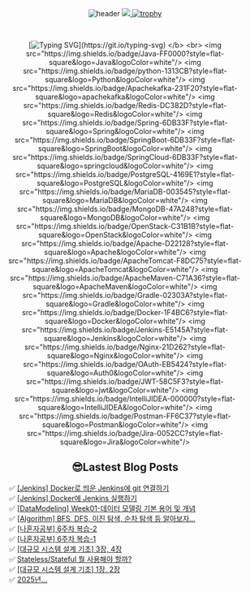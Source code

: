 
<div align="center">
  
![header](https://capsule-render.vercel.app/api?type=venom&color=auto&height=300&section=header&text=Hello%Lima!&fontSize=90)
<a href="https://github.com/devxb/gitanimals">
<img src="https://render.gitanimals.org/farms/lima1016"/>
</a>
[![trophy](https://github-profile-trophy.vercel.app/?username=lima1016&row=1)](https://github.com/lima1016/github-profile-trophy)

<br>   
  
</b> [![Typing SVG](https://readme-typing-svg.demolab.com/?lines=🌱+I’m+currently+learning!)](https://git.io/typing-svg) </b> <br>
<img src="https://img.shields.io/badge/Java-FF0000?style=flat-square&logo=Java&logoColor=white"/>
<img src="https://img.shields.io/badge/python-1313CB?style=flat-square&logo=Python&logoColor=white"/>
<img src="https://img.shields.io/badge/Apachekafka-231F20?style=flat-square&logo=apachekafka&logoColor=white"/>
<img src="https://img.shields.io/badge/Redis-DC382D?style=flat-square&logo=Redis&logoColor=white"/>
<img src="https://img.shields.io/badge/Spring-6DB33F?style=flat-square&logo=Spring&logoColor=white"/>
<img src="https://img.shields.io/badge/SpringBoot-6DB33F?style=flat-square&logo=SpringBoot&logoColor=white"/>
<img src="https://img.shields.io/badge/SpringCloud-6DB33F?style=flat-square&logo=springcloud&logoColor=white"/>
<img src="https://img.shields.io/badge/PostgreSQL-4169E1?style=flat-square&logo=PostgreSQL&logoColor=white"/>
<img src="https://img.shields.io/badge/MariaDB-003545?style=flat-square&logo=MariaDB&logoColor=white"/>
<img src="https://img.shields.io/badge/MongoDB-47A248?style=flat-square&logo=MongoDB&logoColor=white"/>
<img src="https://img.shields.io/badge/OpenStack-C31B1B?style=flat-square&logo=OpenStack&logoColor=white"/>
<img src="https://img.shields.io/badge/Apache-D22128?style=flat-square&logo=Apache&logoColor=white"/>
<img src="https://img.shields.io/badge/ApacheTomcat-F8DC75?style=flat-square&logo=ApacheTomcat&logoColor=white"/>
<img src="https://img.shields.io/badge/ApacheMaven-C71A36?style=flat-square&logo=ApacheMaven&logoColor=white"/>
<img src="https://img.shields.io/badge/Gradle-02303A?style=flat-square&logo=Gradle&logoColor=white"/>
<img src="https://img.shields.io/badge/Docker-1F4BC6?style=flat-square&logo=Docker&logoColor=white"/>
<img src="https://img.shields.io/badge/Jenkins-E5145A?style=flat-square&logo=Jenkins&logoColor=white"/>
<img src="https://img.shields.io/badge/Nginx-21D262?style=flat-square&logo=Nginx&logoColor=white"/>
<img src="https://img.shields.io/badge/OAuth-EB5424?style=flat-square&logo=Auth0&logoColor=white"/>
<img src="https://img.shields.io/badge/JWT-58C5F3?style=flat-square&logo=jwt&logoColor=white"/>
<img src="https://img.shields.io/badge/IntelliJIDEA-000000?style=flat-square&logo=IntelliJIDEA&logoColor=white"/>
<img src="https://img.shields.io/badge/Postman-FF6C37?style=flat-square&logo=Postman&logoColor=white"/>
<img src="https://img.shields.io/badge/Jira-0052CC?style=flat-square&logo=Jira&logoColor=white"/>

## 😎Lastest Blog Posts
</div>

<ul>✅ <a href='https://lima1016.tistory.com/178' target='_blank'>[Jenkins] Docker로 띄운 Jenkins에 git 연결하기</a><br>✅ <a href='https://lima1016.tistory.com/177' target='_blank'>[Jenkins] Docker에 Jenkins 실행하기</a><br>✅ <a href='https://lima1016.tistory.com/167' target='_blank'>[DataModeling] Week01-데이터 모델링 기본 용어 및 개념</a><br>✅ <a href='https://lima1016.tistory.com/160' target='_blank'>[Algorithm] BFS, DFS, 이진 탐색, 순차 탐색 등 알아보자...</a><br>✅ <a href='https://lima1016.tistory.com/165' target='_blank'>[나혼자공부] 6주차 복습-2</a><br>✅ <a href='https://lima1016.tistory.com/158' target='_blank'>[나혼자공부] 6주차 복습-1</a><br>✅ <a href='https://lima1016.tistory.com/159' target='_blank'>[대규모 시스템 설계 기초] 3장, 4장</a><br>✅ <a href='https://lima1016.tistory.com/152' target='_blank'>Stateless/Stateful 뭘 사용해야 할까?</a><br>✅ <a href='https://lima1016.tistory.com/149' target='_blank'>[대규모 시스템 설계 기초] 1장, 2장</a><br>✅ <a href='https://lima1016.tistory.com/154' target='_blank'>2025년...</a><br></ul>